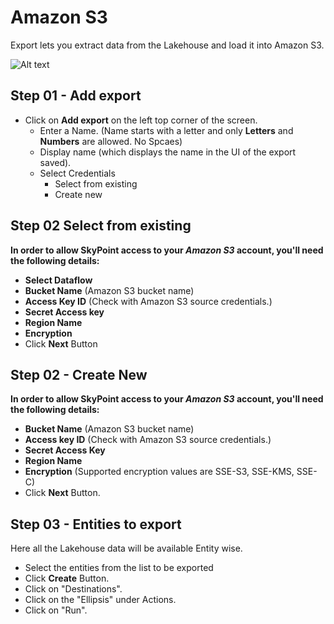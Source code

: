 # Amazon S3

Export lets you extract data from the Lakehouse and load it into Amazon S3.

![Alt text](https://github.com/skypointcloud/platform/blob/master/docs/doc_snippets/AmazonS3_Export.PNG?raw=true)

## Step 01 - Add export

- Click on **Add export** on the left top corner of the screen.
    - Enter a Name. (Name starts with a letter and only **Letters** and **Numbers** are allowed. No Spcaes)
    - Display name (which displays the name in the UI of the export saved).
    - Select Credentials
       - Select from existing
       - Create new

## Step 02 Select from existing
**In order to allow SkyPoint access to your _Amazon S3_ account, you'll need the following details:**
- **Select Dataflow**
- **Bucket Name**  (Amazon S3 bucket name)
- **Access Key ID** (Check with Amazon S3 source credentials.)
- **Secret Access key**
- **Region Name**
- **Encryption**
- Click **Next** Button
           

## Step 02 - Create New
**In order to allow SkyPoint access to your _Amazon S3_ account, you'll need the following details:**
- **Bucket Name** (Amazon S3 bucket name)
- **Access key ID** (Check with Amazon S3 source credentials.)
- **Secret Access Key**
- **Region Name**
- **Encryption** (Supported encryption values are SSE-S3, SSE-KMS, SSE-C)
- Click **Next** Button.

## Step 03 - Entities to export
Here all the Lakehouse data will be available Entity wise.
- Select the entities from the list to be exported
- Click **Create** Button.
- Click on "Destinations".
- Click on the "Ellipsis" under Actions.
- Click on "Run".
